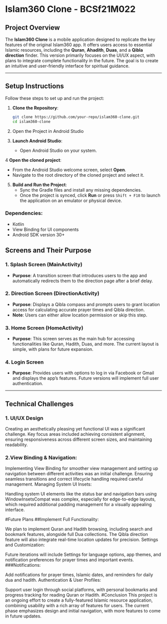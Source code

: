 # Islam360 Clone - BCSf21M022

## Project Overview

The **Islam360 Clone** is a mobile application designed to replicate the key features of the original Islam360 app. It offers users access to essential Islamic resources, including the **Quran**, **Ahadith**, **Duas**, and a **Qibla direction** finder. This version primarily focuses on the UI/UX aspect, with plans to integrate complete functionality in the future. The goal is to create an intuitive and user-friendly interface for spiritual guidance.

---

## Setup Instructions

Follow these steps to set up and run the project:

1. **Clone the Repository**:
   ```bash
   git clone https://github.com/your-repo/islam360-clone.git
   cd islam360-clone

2. Open the Project in Android Studio

3. **Launch Android Studio**:
   - Open Android Studio on your system.

4 **Open the cloned project**:
   - From the Android Studio welcome screen, select **Open**.
   - Navigate to the root directory of the cloned project and select it.

5. **Build and Run the Project**:
   - Sync the Gradle files and install any missing dependencies.
   - Once the project is synced, click **Run** or press `Shift + F10` to launch the application on an emulator or physical device.

### Dependencies:
- Kotlin
- View Binding for UI components
- Android SDK version 30+

## Screens and Their Purpose

### 1. Splash Screen (MainActivity)
- **Purpose**: A transition screen that introduces users to the app and automatically redirects them to the direction page after a brief delay.

### 2. Direction Screen (DirectionActivity)
- **Purpose**: Displays a Qibla compass and prompts users to grant location access for calculating accurate prayer times and Qibla direction.
- **Note**: Users can either allow location permission or skip this step.

### 3. Home Screen (HomeActivity)
- **Purpose**: This screen serves as the main hub for accessing functionalities like Quran, Hadith, Duas, and more. The current layout is simple, with plans for future expansion.

### 4. Login Screen
- **Purpose**: Provides users with options to log in via Facebook or Gmail and displays the app’s features. Future versions will implement full user authentication.

---

## Technical Challenges

### 1. UI/UX Design
Creating an aesthetically pleasing yet functional UI was a significant challenge. Key focus areas included achieving consistent alignment, ensuring responsiveness across different screen sizes, and maintaining readability.

### 2.View Binding & Navigation:

Implementing View Binding for smoother view management and setting up navigation between different activities was an initial challenge. Ensuring seamless transitions and correct lifecycle handling required careful management.
Managing System UI Insets:

Handling system UI elements like the status bar and navigation bars using WindowInsetsCompat was complex, especially for edge-to-edge layouts, which required additional padding management for a visually appealing interface.


#Future Plans
##Implement Full Functionality:

We plan to implement Quran and Hadith browsing, including search and bookmark features, alongside full Dua collections. The Qibla direction feature will also integrate real-time location updates for precision.
Settings and Customization:

Future iterations will include Settings for language options, app themes, and notification preferences for prayer times and important events.
###Notifications:

Add notifications for prayer times, Islamic dates, and reminders for daily dua and hadith.
Authentication & User Profiles:

Support user login through social platforms, with personal bookmarks and progress tracking for reading Quran or Hadith.
#Conclusion
This project is an ongoing effort to create a fully-featured Islamic resource application, combining usability with a rich array of features for users. The current phase emphasizes design and initial navigation, with more features to come in future updates.
